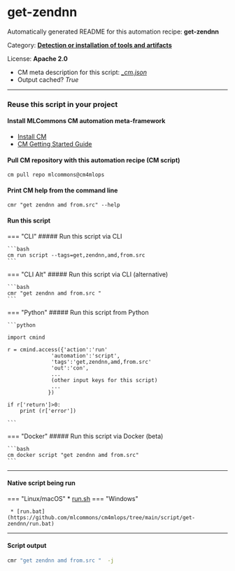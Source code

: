 # get-zendnn
Automatically generated README for this automation recipe: **get-zendnn**

Category: **[Detection or installation of tools and artifacts](..)**

License: **Apache 2.0**


* CM meta description for this script: *[_cm.json](https://github.com/mlcommons/cm4mlops/tree/main/script/get-zendnn/_cm.json)*
* Output cached? *True*

---
### Reuse this script in your project

#### Install MLCommons CM automation meta-framework

* [Install CM](https://docs.mlcommons.org/ck/install)
* [CM Getting Started Guide](https://docs.mlcommons.org/ck/getting-started/)

#### Pull CM repository with this automation recipe (CM script)

```cm pull repo mlcommons@cm4mlops```

#### Print CM help from the command line

````cmr "get zendnn amd from.src" --help````

#### Run this script

=== "CLI"
    ##### Run this script via CLI

    ```bash
    cm run script --tags=get,zendnn,amd,from.src 
    ```
=== "CLI Alt"
    ##### Run this script via CLI (alternative)


    ```bash
    cmr "get zendnn amd from.src " 
    ```

=== "Python"
    ##### Run this script from Python


    ```python

    import cmind

    r = cmind.access({'action':'run'
                  'automation':'script',
                  'tags':'get,zendnn,amd,from.src'
                  'out':'con',
                  ...
                  (other input keys for this script)
                  ...
                 })

    if r['return']>0:
        print (r['error'])

    ```


=== "Docker"
    ##### Run this script via Docker (beta)

    ```bash
    cm docker script "get zendnn amd from.src" 
    ```
___


#### Native script being run
=== "Linux/macOS"
     * [run.sh](https://github.com/mlcommons/cm4mlops/tree/main/script/get-zendnn/run.sh)
=== "Windows"

     * [run.bat](https://github.com/mlcommons/cm4mlops/tree/main/script/get-zendnn/run.bat)
___
#### Script output
```bash
cmr "get zendnn amd from.src "  -j
```